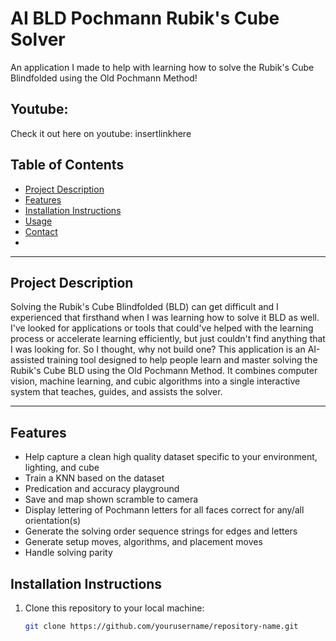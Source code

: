 # AI BLD Pochmann Rubik's Cube Solver

An application I made to help with learning how to solve the Rubik's Cube Blindfolded using the Old Pochmann Method!

## Youtube:

Check it out here on youtube: insertlinkhere

## Table of Contents

- [Project Description](#project-description)
- [Features](#features)
- [Installation Instructions](#installation-instructions)
- [Usage](#usage)
- [Contact](#contact)
- 

---

## Project Description

Solving the Rubik's Cube Blindfolded (BLD) can get difficult and I experienced that firsthand when I was learning how to solve it BLD as well. I've looked for applications or tools that could've helped with the learning process or accelerate learning efficiently, but just couldn't find anything that I was looking for. So I thought, why not build one? This application is an AI-assisted training tool designed to help people learn and master solving the Rubik's Cube BLD using the Old Pochmann Method. It combines computer vision, machine learning, and cubic algorithms into a single interactive system that teaches, guides, and assists the solver.

---

## Features

- Help capture a clean high quality dataset specific to your environment, lighting, and cube
- Train a KNN based on the dataset
- Predication and accuracy playground
- Save and map shown scramble to camera
- Display lettering of Pochmann letters for all faces correct for any/all orientation(s)
- Generate the solving order sequence strings for edges and letters
- Generate setup moves, algorithms, and placement moves
- Handle solving parity

## Installation Instructions

1. Clone this repository to your local machine:

   ```bash
   git clone https://github.com/yourusername/repository-name.git
